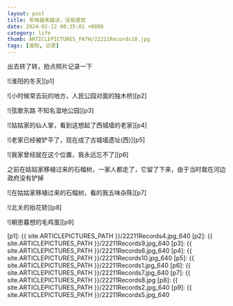 ```yaml
---
layout: post
title: 年味越来越淡，没有感觉
date: 2024-02-12 00:35:01 +0800
category: life
thumb: ARTICLEPICTURES_PATH/22211Records10.jpg
tags: [淮阳, 记录]
---
```


出去转了转，拍点照片记录一下

![淮阳的冬天][p1]

![小时候常去玩的地方，人民公园对面的独木桥][p2]

![弦歌东路 不知名湿地公园][p3]

![姑姑家的仙人掌，看到这想起了西城墙的老家][p4]

![老家已经被铲平了，现在成了古城墙遗址(西)][p5]

![我家曾经就在这个位置，我永远忘不了][p6]


之前在姑姑家移植过来的石榴树，一家人都走了，它留了下来，由于当时栽在河边政府没有铲掉


![在姑姑家移植过来的石榴树，看的我五味杂陈][p7]

![北关的抬花轿][p8]

![朝思暮想的毛鸡蛋][p9]


[p1]: {{ site.ARTICLEPICTURES_PATH }}/22211Records4.jpg_640
[p2]: {{ site.ARTICLEPICTURES_PATH }}/22211Records9.jpg_640
[p3]: {{ site.ARTICLEPICTURES_PATH }}/22211Records6.jpg_640
[p4]: {{ site.ARTICLEPICTURES_PATH }}/22211Records10.jpg_640
[p5]: {{ site.ARTICLEPICTURES_PATH }}/22211Records1.jpg_640
[p6]: {{ site.ARTICLEPICTURES_PATH }}/22211Records7.jpg_640
[p7]: {{ site.ARTICLEPICTURES_PATH }}/22211Records8.jpg
[p8]: {{ site.ARTICLEPICTURES_PATH }}/22211Records2.jpg_640
[p9]: {{ site.ARTICLEPICTURES_PATH }}/22211Records5.jpg_640